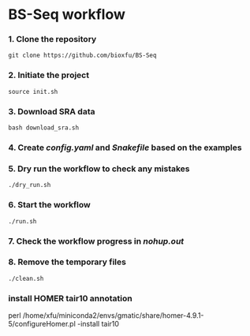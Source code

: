 # BS-Seq workflow

### 1. Clone the repository
```
git clone https://github.com/bioxfu/BS-Seq
```

### 2. Initiate the project
```
source init.sh
```

### 3. Download SRA data
```
bash download_sra.sh
```

### 4. Create *config.yaml* and *Snakefile* based on the examples

### 5. Dry run the workflow to check any mistakes
```
./dry_run.sh
```

### 6. Start the workflow
```
./run.sh
```

### 7. Check the workflow progress in *nohup.out* 

### 8. Remove the temporary files
```
./clean.sh
```

### install HOMER tair10 annotation
perl /home/xfu/miniconda2/envs/gmatic/share/homer-4.9.1-5/configureHomer.pl -install tair10
